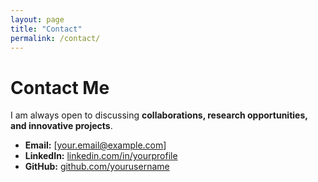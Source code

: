 ```yaml
---
layout: page
title: "Contact"
permalink: /contact/
---
```


# **Contact Me**

I am always open to discussing **collaborations, research opportunities, and innovative projects**.

- **Email:** [your.email@example.com]
- **LinkedIn:** [linkedin.com/in/yourprofile](https://linkedin.com/in/yourprofile)
- **GitHub:** [github.com/yourusername](https://github.com/yourusername)
